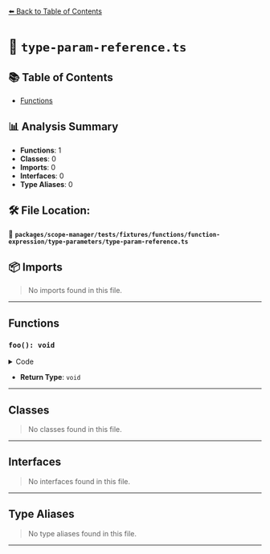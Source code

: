 [⬅️ Back to Table of Contents](../../../../../../../index.md)

# 📄 `type-param-reference.ts`

## 📚 Table of Contents

- [Functions](#functions)

## 📊 Analysis Summary

- **Functions**: 1
- **Classes**: 0
- **Imports**: 0
- **Interfaces**: 0
- **Type Aliases**: 0

## 🛠️ File Location:
📂 **`packages/scope-manager/tests/fixtures/functions/function-expression/type-parameters/type-param-reference.ts`**

## 📦 Imports

> No imports found in this file.


---

## Functions

### `foo(): void`

<details><summary>Code</summary>

```ts
function <T, U = T>() {}
```
</details>

- **Return Type**: `void`

---

## Classes

> No classes found in this file.


---

## Interfaces

> No interfaces found in this file.


---

## Type Aliases

> No type aliases found in this file.


---